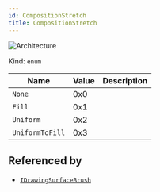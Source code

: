 ```yaml
---
id: CompositionStretch
title: CompositionStretch
---
```


![Architecture](https://img.shields.io/badge/architecture-new_only-blue)

Kind: `enum`

| Name |  Value | Description |
|--|--|--|
|`None` | 0x0  |  |
|`Fill` | 0x1  |  |
|`Uniform` | 0x2  |  |
|`UniformToFill` | 0x3  |  |

## Referenced by
- [`IDrawingSurfaceBrush`](IDrawingSurfaceBrush)
